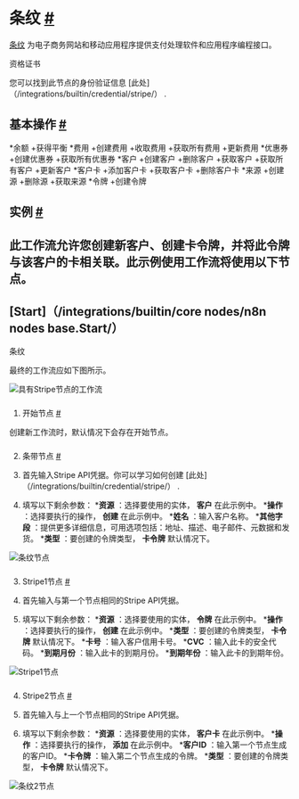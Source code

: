 


 条纹
 [#](#条纹 "永久链接")
=======================================



[条纹](https://stripe.com/) 
 为电子商务网站和移动应用程序提供支付处理软件和应用程序编程接口。
 




 资格证书
 



 您可以找到此节点的身份验证信息
 [此处]（/integrations/builtin/credential/stripe/）
 .
 




 基本操作
 [#](#基本操作 "永久链接")
-----------------------------------------------------------


*余额
	+获得平衡
*费用
	+创建费用
	+收取费用
	+获取所有费用
	+更新费用
*优惠券
	+创建优惠券
	+获取所有优惠券
*客户
	+创建客户
	+删除客户
	+获取客户
	+获取所有客户
	+更新客户
*客户卡
	+添加客户卡
	+获取客户卡
	+删除客户卡
*来源
	+创建源
	+删除源
	+获取来源
*令牌
	+创建令牌



 实例
 [#](#示例 "永久链接")
-----------------------------------------



 此工作流允许您创建新客户、创建卡令牌，并将此令牌与该客户的卡相关联。此示例使用工作流将使用以下节点。
-
 [Start]（/integrations/builtin/core nodes/n8n nodes base.Start/）
 -
 条纹




 最终的工作流应如下图所示。
 



![具有Stripe节点的工作流](https://d33wubrfki0l68.cloudfront.net/f3b5d3baa8edf19782560ee90e9d21b7087bbafe/e6f79/_images/integrations/builtin/app-nodes/stripe/workflow.png)



### 
 1. 开始节点
 [#](#1-start-node "永久链接")



 创建新工作流时，默认情况下会存在开始节点。
 


### 
 2. 条带节点
 [#](#2-三节点 "永久链接")


1. 首先输入Stripe API凭据。你可以学习如何创建
 [此处]（/integrations/builtin/credential/stripe/）
 .
2. 填写以下剩余参数：
	***资源**
	 ：选择要使用的实体，
	 **客户**
	 在此示例中。
	***操作**
	 ：选择要执行的操作，
	 **创建**
	 在此示例中。
	***姓名**
	 ：输入客户名称。
	***其他字段**
	 ：提供更多详细信息，可用选项包括：地址、描述、电子邮件、元数据和发货。
	***类型**
	 ：要创建的令牌类型，
	 **卡令牌**
	 默认情况下。



![条纹节点](https://d33wubrfki0l68.cloudfront.net/25f5d7512c7d7ae7c570838acfb4bb6169d61f6c/0ff98/_images/integrations/builtin/app-nodes/stripe/stripe_node.png)



### 
 3. Stripe1节点
 [#](#3-tripe1-node "永久链接")


1. 首先输入与第一个节点相同的Stripe API凭据。
2. 填写以下剩余参数：
	***资源**
	 ：选择要使用的实体，
	 **令牌**
	 在此示例中。
	***操作**
	 ：选择要执行的操作，
	 **创建**
	 在此示例中。
	***类型**
	 ：要创建的令牌类型，
	 **卡令牌**
	 默认情况下。
	***卡号**
	 ：输入客户信用卡号。
	***CVC**
	 ：输入此卡的安全代码。
	***到期月份**
	 ：输入此卡的到期月份。
	***到期年份**
	 ：输入此卡的到期年份。



![Stripe1节点](https://d33wubrfki0l68.cloudfront.net/bccdc6eb673e1876202313ba9b63f063fe13acd7/e7c26/_images/integrations/builtin/app-nodes/stripe/stripe1_node.png)



### 
 4. Stripe2节点
 [#](#4-stripe2-node "永久链接")


1. 首先输入与上一个节点相同的Stripe API凭据。
2. 填写以下剩余参数：
	***资源**
	 ：选择要使用的实体，
	 **客户卡**
	 在此示例中。
	***操作**
	 ：选择要执行的操作，
	 **添加**
	 在此示例中。
	***客户ID**
	 ：输入第一个节点生成的客户ID。
	***卡令牌**
	 ：输入第二个节点生成的令牌。
	***类型**
	 ：要创建的令牌类型，
	 **卡令牌**
	 默认情况下。



![条纹2节点](https://d33wubrfki0l68.cloudfront.net/f647f87550810538e647a03cc135d5d7c7234e31/a2c82/_images/integrations/builtin/app-nodes/stripe/stripe2_node.png)





